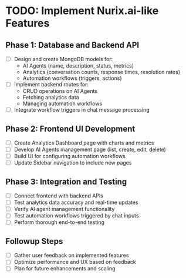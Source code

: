 # TODO: Implement Nurix.ai-like Features

## Phase 1: Database and Backend API
- [ ] Design and create MongoDB models for:
  - AI Agents (name, description, status, metrics)
  - Analytics (conversation counts, response times, resolution rates)
  - Automation workflows (triggers, actions)
- [ ] Implement backend routes for:
  - CRUD operations on AI Agents
  - Fetching analytics data
  - Managing automation workflows
- [ ] Integrate workflow triggers in chat message processing

## Phase 2: Frontend UI Development
- [ ] Create Analytics Dashboard page with charts and metrics
- [ ] Develop AI Agents management page (list, create, edit, delete)
- [ ] Build UI for configuring automation workflows
- [ ] Update Sidebar navigation to include new pages

## Phase 3: Integration and Testing
- [ ] Connect frontend with backend APIs
- [ ] Test analytics data accuracy and real-time updates
- [ ] Verify AI agent management functionality
- [ ] Test automation workflows triggered by chat inputs
- [ ] Perform thorough end-to-end testing

## Followup Steps
- [ ] Gather user feedback on implemented features
- [ ] Optimize performance and UX based on feedback
- [ ] Plan for future enhancements and scaling
